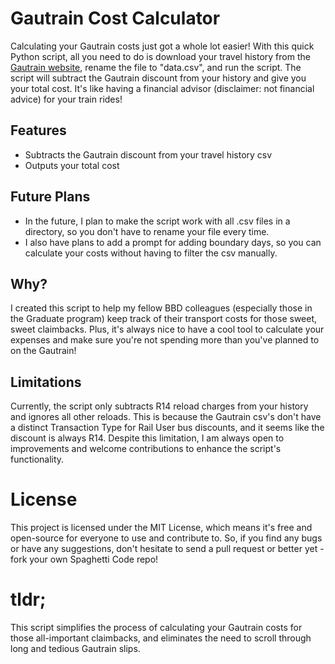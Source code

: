 # Gautrain Cost Calculator

Calculating your Gautrain costs just got a whole lot easier! With this quick Python script, all you need to do is download your travel history from the [Gautrain website](https://www.gautrain.co.za/account/travelhistory), rename the file to "data.csv", and run the script. The script will subtract the Gautrain discount from your history and give you your total cost. It's like having a financial advisor (disclaimer: not financial advice) for your train rides!

## Features

- Subtracts the Gautrain discount from your travel history csv
- Outputs your total cost

## Future Plans

- In the future, I plan to make the script work with all .csv files in a directory, so you don't have to rename your file every time.
- I also have plans to add a prompt for adding boundary days, so you can calculate your costs without having to filter the csv manually.

## Why?

I created this script to help my fellow BBD colleagues (especially those in the Graduate program) keep track of their transport costs for those sweet, sweet claimbacks. Plus, it's always nice to have a cool tool to calculate your expenses and make sure you're not spending more than you've planned to on the Gautrain!

## Limitations

Currently, the script only subtracts R14 reload charges from your history and ignores all other reloads. This is because the Gautrain csv's don't have a distinct Transaction Type for Rail User bus discounts, and it seems like the discount is always R14. Despite this limitation, I am always open to improvements and welcome contributions to enhance the script's functionality.

# License

This project is licensed under the MIT License, which means it's free and open-source for everyone to use and contribute to. So, if you find any bugs or have any suggestions, don't hesitate to send a pull request or better yet - fork your own Spaghetti Code repo!

# tldr;

This script simplifies the process of calculating your Gautrain costs for those all-important claimbacks, and eliminates the need to scroll through long and tedious Gautrain slips.

